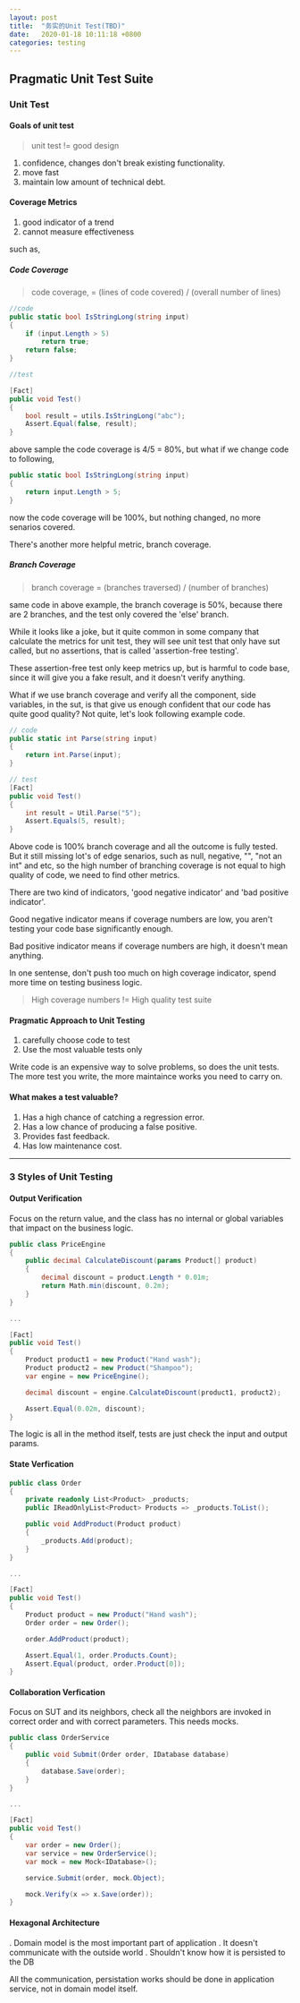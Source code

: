 ```yaml
---
layout: post
title:  "务实的Unit Test(TBD)"
date:   2020-01-18 10:11:18 +0800
categories: testing
---
```


## Pragmatic Unit Test Suite

### Unit Test

#### Goals of unit test

> unit test != good design

1. confidence, changes don't break existing functionality.
1. move fast
1. maintain low amount of technical debt.

#### Coverage Metrics

1. good indicator of a trend
1. cannot measure effectiveness

such as,  

##### Code Coverage

> code coverage, = (lines of code covered) / (overall number of lines)

```csharp
//code
public static bool IsStringLong(string input)
{
    if (input.Length > 5)
        return true;
    return false;
}

//test

[Fact]
public void Test()
{
    bool result = utils.IsStringLong("abc");
    Assert.Equal(false, result);
}
```

above sample the code coverage is 4/5 = 80%, but what if we change code to following,

```csharp
public static bool IsStringLong(string input)
{
    return input.Length > 5;
}
```

now the code coverage will be 100%, but nothing changed, no more senarios covered.

There's another more helpful metric, branch coverage.

##### Branch Coverage

> branch coverage = (branches traversed) / (number of branches)

same code in above example, the branch coverage is 50%, because there are 2 branches, and the test only covered the 'else' branch.

While it looks like a joke, but it quite common in some company that calculate the metrics for unit test, they will see unit test that only have sut called, but no assertions, that is called 'assertion-free testing'.  

These assertion-free test only keep metrics up, but is harmful to code base, since it will give you a fake result, and it doesn't verify anything.

What if we use branch coverage and verify all the component, side variables, in the sut, is that give us enough confident that our code has quite good quality? Not quite, let's look following example code.

```csharp
// code
public static int Parse(string input)
{
    return int.Parse(input);
}

// test
[Fact]
public void Test()
{
    int result = Util.Parse("5");
    Assert.Equals(5, result);
}
```
Above code is 100% branch coverage and all the outcome is fully tested. But it still missing lot's of edge senarios, such as null, negative, "", "not an int" and etc, so the high number of branching coverage is not equal to high quality of code, we need to find other metrics.

There are two kind of indicators, 'good negative indicator' and 'bad positive indicator'.  

Good negative indicator means if coverage numbers are low, you aren't testing your code base significantly enough.  

Bad positive indicator means if coverage numbers are high, it doesn't mean anything.

In one sentense, don't push too much on high coverage indicator, spend more time on testing business logic.

> High coverage numbers != High quality test suite

#### Pragmatic Approach to Unit Testing

1. carefully choose code to test
1. Use the most valuable tests only

Write code is an expensive way to solve problems, so does the unit tests. The more test you write, the more maintaince works you need to carry on.

#### What makes a test valuable?

1. Has a high chance of catching a regression error.
1. Has a low chance of producing a false positive.
1. Provides fast feedback.
1. Has low maintenance cost.

---

### 3 Styles of Unit Testing

#### Output Verification

Focus on the return value, and the class has no internal or global variables that impact on the business logic.

```C#
public class PriceEngine
{
    public decimal CalculateDiscount(params Product[] product)
    {
        decimal discount = product.Length * 0.01m;
        return Math.min(discount, 0.2m);
    }
}

...

[Fact]
public void Test()
{
    Product product1 = new Product("Hand wash");
    Product product2 = new Product("Shampoo");
    var engine = new PriceEngine();

    decimal discount = engine.CalculateDiscount(product1, product2);

    Assert.Equal(0.02m, discount);
}
```
The logic is all in the method itself, tests are just check the input and output params.

#### State Verfication

```C#
public class Order
{
    private readonly List<Product> _products;
    public IReadOnlyList<Product> Products => _products.ToList();

    public void AddProduct(Product product)
    {
        _products.Add(product);
    }
}

...

[Fact]
public void Test()
{
    Product product = new Product("Hand wash");
    Order order = new Order();

    order.AddProduct(product);

    Assert.Equal(1, order.Products.Count);
    Assert.Equal(product, order.Product[0]);
}
```

#### Collaboration Verfication

Focus on SUT and its neighbors, check all the neighbors are invoked in correct order and with correct parameters. This needs mocks.

```C#
public class OrderService
{
    public void Submit(Order order, IDatabase database)
    {
        database.Save(order);
    }
}

...

[Fact]
public void Test()
{
    var order = new Order();
    var service = new OrderService();
    var mock = new Mock<IDatabase>();

    service.Submit(order, mock.Object);

    mock.Verify(x => x.Save(order));
}
```

#### Hexagonal Architecture

. Domain model is the most important part of application
. It doesn't communicate with the outside world
. Shouldn't know how it is persisted to the DB

All the communication, persistation works should be done in application service, not in domain model itself.
